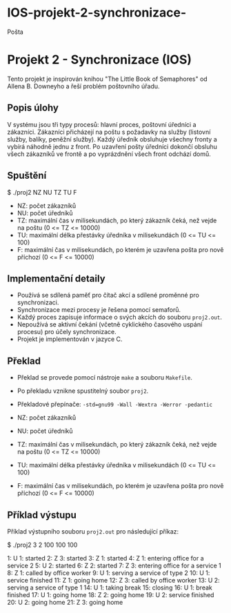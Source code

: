 # IOS-projekt-2-synchronizace-
Pošta
# Projekt 2 - Synchronizace (IOS)

Tento projekt je inspirován knihou "The Little Book of Semaphores" od Allena B. Downeyho a řeší problém poštovního úřadu.

## Popis úlohy

V systému jsou tři typy procesů: hlavní proces, poštovní úředníci a zákazníci. Zákazníci přicházejí na poštu s požadavky na služby (listovní služby, balíky, peněžní služby). Každý úředník obsluhuje všechny fronty a vybírá náhodně jednu z front. Po uzavření pošty úředníci dokončí obsluhu všech zákazníků ve frontě a po vyprázdnění všech front odchází domů.

## Spuštění

$ ./proj2 NZ NU TZ TU F


- NZ: počet zákazníků
- NU: počet úředníků
- TZ: maximální čas v milisekundách, po který zákazník čeká, než vejde na poštu (0 <= TZ <= 10000)
- TU: maximální délka přestávky úředníka v milisekundách (0 <= TU <= 100)
- F: maximální čas v milisekundách, po kterém je uzavřena pošta pro nově příchozí (0 <= F <= 10000)

## Implementační detaily

- Používá se sdílená paměť pro čítač akcí a sdílené proměnné pro synchronizaci.
- Synchronizace mezi procesy je řešena pomocí semaforů.
- Každý proces zapisuje informace o svých akcích do souboru `proj2.out`.
- Nepoužívá se aktivní čekání (včetně cyklického časového uspání procesu) pro účely synchronizace.
- Projekt je implementován v jazyce C.

## Překlad

- Překlad se provede pomocí nástroje `make` a souboru `Makefile`.
- Po překladu vznikne spustitelný soubor `proj2`.
- Překladové přepínače: `-std=gnu99 -Wall -Wextra -Werror -pedantic`


- NZ: počet zákazníků
- NU: počet úředníků
- TZ: maximální čas v milisekundách, po který zákazník čeká, než vejde na poštu (0 <= TZ <= 10000)
- TU: maximální délka přestávky úředníka v milisekundách (0 <= TU <= 100)
- F: maximální čas v milisekundách, po kterém je uzavřena pošta pro nově příchozí (0 <= F <= 10000)


## Příklad výstupu

Příklad výstupního souboru `proj2.out` pro následující příkaz:

$ ./proj2 3 2 100 100 100

1: U 1: started
2: Z 3: started
3: Z 1: started
4: Z 1: entering office for a service 2
5: U 2: started
6: Z 2: started
7: Z 3: entering office for a service 1
8: Z 1: called by office worker
9: U 1: serving a service of type 2
10: U 1: service finished
11: Z 1: going home
12: Z 3: called by office worker
13: U 2: serving a service of type 1
14: U 1: taking break
15: closing
16: U 1: break finished
17: U 1: going home
18: Z 2: going home
19: U 2: service finished
20: U 2: going home
21: Z 3: going home

